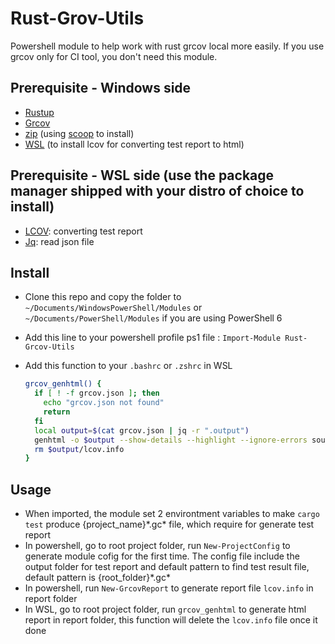 # Rust-Grov-Utils

Powershell module to help work with rust grcov local more easily. If you use grcov only for CI tool, you don't need this module.

## Prerequisite - Windows side

- [Rustup](https://rustup.rs/)
- [Grcov](https://github.com/mozilla/grcov)
- [zip](http://infozip.sourceforge.net/) (using [scoop](http://infozip.sourceforge.net/) to install)
- [WSL](https://github.com/microsoft/WSL) (to install lcov for converting test report to html)

## Prerequisite - WSL side (use the package manager shipped with your distro of choice to install)

- [LCOV](https://github.com/linux-test-project/lcov): converting test report
- [Jq](https://github.com/stedolan/jq): read json file

## Install

- Clone this repo and copy the folder to `~/Documents/WindowsPowerShell/Modules` or `~/Documents/PowerShell/Modules` if you are using PowerShell 6
- Add this line to your powershell profile ps1 file : `Import-Module Rust-Grcov-Utils`
- Add this function to your `.bashrc` or `.zshrc` in WSL

  ```bash
  grcov_genhtml() {
    if [ ! -f grcov.json ]; then
      echo "grcov.json not found"
      return
    fi
    local output=$(cat grcov.json | jq -r ".output")
    genhtml -o $output --show-details --highlight --ignore-errors source --legend $output/lcov.info
    rm $output/lcov.info
  }
  ```

## Usage

- When imported, the module set 2 environtment variables to make `cargo test` produce {project_name}\*.gc\* file, which require for generate test report
- In powershell, go to root project folder, run `New-ProjectConfig` to generate module cofig for the first time. The config file include the output folder for test report and default pattern to find test result file, default pattern is {root_folder}\*.gc\*
- In powershell, run `New-GrcovReport` to generate report file `lcov.info` in report folder
- In WSL, go to root project folder, run `grcov_genhtml` to generate html report in report folder, this function will delete the `lcov.info` file once it done
